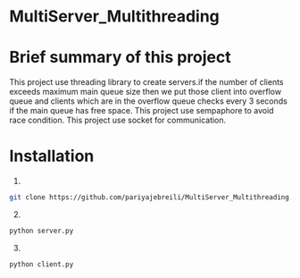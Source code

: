 # MultiServer_Multithreading
# Brief summary of this project
This project use threading library to create servers.if the number of clients exceeds maximum main queue size then we put those client into overflow queue and clients which are in the overflow queue checks every 3 seconds if the main queue has free space.
This project use sempaphore to avoid race condition.
This project use socket for communication.

# Installation
1.
```bash
git clone https://github.com/pariyajebreili/MultiServer_Multithreading.git
```
2.
```bash
python server.py
```
3.
```bash
python client.py
```
    
